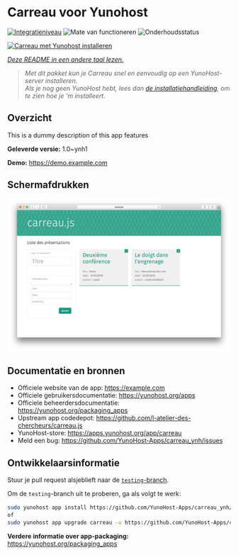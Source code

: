 <!--
NB: Deze README is automatisch gegenereerd door <https://github.com/YunoHost/apps/tree/master/tools/readme_generator>
Hij mag NIET handmatig aangepast worden.
-->

# Carreau voor Yunohost

[![Integratieniveau](https://dash.yunohost.org/integration/carreau.svg)](https://ci-apps.yunohost.org/ci/apps/carreau/) ![Mate van functioneren](https://ci-apps.yunohost.org/ci/badges/carreau.status.svg) ![Onderhoudsstatus](https://ci-apps.yunohost.org/ci/badges/carreau.maintain.svg)

[![Carreau met Yunohost installeren](https://install-app.yunohost.org/install-with-yunohost.svg)](https://install-app.yunohost.org/?app=carreau)

*[Deze README in een andere taal lezen.](./ALL_README.md)*

> *Met dit pakket kun je Carreau snel en eenvoudig op een YunoHost-server installeren.*  
> *Als je nog geen YunoHost hebt, lees dan [de installatiehandleiding](https://yunohost.org/install), om te zien hoe je 'm installeert.*

## Overzicht

This is a dummy description of this app features


**Geleverde versie:** 1.0~ynh1

**Demo:** <https://demo.example.com>

## Schermafdrukken

![Schermafdrukken van Carreau](./doc/screenshots/screenshot.png)

## Documentatie en bronnen

- Officiele website van de app: <https://example.com>
- Officiele gebruikersdocumentatie: <https://yunohost.org/apps>
- Officiele beheerdersdocumentatie: <https://yunohost.org/packaging_apps>
- Upstream app codedepot: <https://github.com/l-atelier-des-chercheurs/carreau.js>
- YunoHost-store: <https://apps.yunohost.org/app/carreau>
- Meld een bug: <https://github.com/YunoHost-Apps/carreau_ynh/issues>

## Ontwikkelaarsinformatie

Stuur je pull request alsjeblieft naar de [`testing`-branch](https://github.com/YunoHost-Apps/carreau_ynh/tree/testing).

Om de `testing`-branch uit te proberen, ga als volgt te werk:

```bash
sudo yunohost app install https://github.com/YunoHost-Apps/carreau_ynh/tree/testing --debug
of
sudo yunohost app upgrade carreau -u https://github.com/YunoHost-Apps/carreau_ynh/tree/testing --debug
```

**Verdere informatie over app-packaging:** <https://yunohost.org/packaging_apps>
